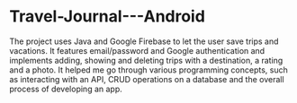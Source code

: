 # Travel-Journal---Android
The project uses Java and Google Firebase to let the user save trips and vacations. 
It features email/password and Google authentication and implements adding, showing and deleting trips with a destination, a rating and a photo.
It helped me go through various programming concepts, such as interacting with an API, CRUD operations on a database and the overall process of developing an app. 
